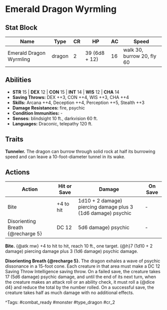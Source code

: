 # Emerald Dragon Wyrmling

## Stat Block

| Name | Type | CR | HP | AC | Speed |
|------|------|----|----|----|-------|
| Emerald Dragon Wyrmling | dragon | 2 | 39 (6d8 + 12) | 16 | walk 30, burrow 20, fly 60 |

## Abilities

- **STR** 15 | **DEX** 12 | **CON** 15 | **INT** 14 | **WIS** 12 | **CHA** 14
- **Saving Throws:** DEX ++3, CON ++4, WIS ++3, CHA ++4  
- **Skills:** Arcana ++4, Deception ++4, Perception ++5, Stealth ++3  
- **Damage Resistances:** fire, psychic  
- **Condition Immunities:** -  
- **Senses:** blindsight 10 ft., darkvision 60 ft.  
- **Languages:** Draconic, telepathy 120 ft.

## Traits

**Tunneler.** The dragon can burrow through solid rock at half its burrowing speed and can leave a 10-foot-diameter tunnel in its wake.


## Actions

| Action | Hit or Save | Damage | On Save |
|--------|--------------|--------|----------|
| Bite | +4 to hit | 1d10 + 2 damage) piercing damage plus 3 (1d6 damage) psychic | - |
| Disorienting Breath {@recharge 5} | DC 12 | 5d6 damage) psychic | - |

**Bite.** {@atk mw} +4 to hit to hit, reach 10 ft., one target. {@h}7 (1d10 + 2 damage) piercing damage plus 3 (1d6 damage) psychic damage.

**Disorienting Breath {@recharge 5}.** The dragon exhales a wave of psychic dissonance in a 15-foot cone. Each creature in that area must make a DC 12 Saving Throw Intelligence saving throw. On a failed save, the creature takes 17 (5d6 damage) psychic damage, and until the end of its next turn, when the creature makes an attack roll or an ability check, it must roll a {@dice d4} and reduce the total by the number rolled. On a successful save, the creature takes half as much damage with no additional effects.


^Tags: #combat_ready #monster #type_dragon #cr_2